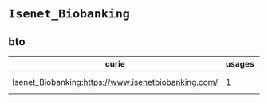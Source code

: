 # `Isenet_Biobanking`
## bto
| curie                                               |   usages | nodes                                                                                                           |
|-----------------------------------------------------|----------|-----------------------------------------------------------------------------------------------------------------|
| Isenet_Biobanking:https://www.isenetbiobanking.com/ |        1 | [http://purl.obolibrary.org/obo/BTO:0006445](https://bioregistry.io/http://purl.obolibrary.org/obo/BTO:0006445) |
